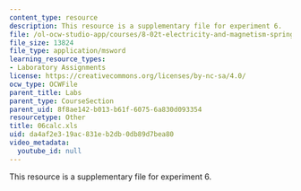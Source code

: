 ```yaml
---
content_type: resource
description: This resource is a supplementary file for experiment 6.
file: /ol-ocw-studio-app/courses/8-02t-electricity-and-magnetism-spring-2005/da4af2e319ac831eb2db0db89d7bea80_06calc.xls
file_size: 13824
file_type: application/msword
learning_resource_types:
- Laboratory Assignments
license: https://creativecommons.org/licenses/by-nc-sa/4.0/
ocw_type: OCWFile
parent_title: Labs
parent_type: CourseSection
parent_uid: 8f8ae142-b013-b61f-6075-6a830d093354
resourcetype: Other
title: 06calc.xls
uid: da4af2e3-19ac-831e-b2db-0db89d7bea80
video_metadata:
  youtube_id: null
---
```

This resource is a supplementary file for experiment 6.